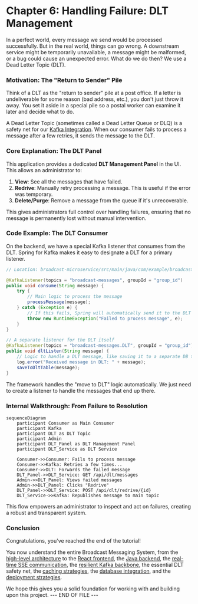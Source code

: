 # Chapter 6: Handling Failure: DLT Management

In a perfect world, every message we send would be processed successfully. But in the real world, things can go wrong. A downstream service might be temporarily unavailable, a message might be malformed, or a bug could cause an unexpected error. What do we do then? We use a Dead Letter Topic (DLT).

### Motivation: The "Return to Sender" Pile

Think of a DLT as the "return to sender" pile at a post office. If a letter is undeliverable for some reason (bad address, etc.), you don't just throw it away. You set it aside in a special pile so a postal worker can examine it later and decide what to do.

A Dead Letter Topic (sometimes called a Dead Letter Queue or DLQ) is a safety net for our [Kafka Integration](05_kafka_integration.md). When our consumer fails to process a message after a few retries, it sends the message to the DLT.

### Core Explanation: The DLT Panel

This application provides a dedicated **DLT Management Panel** in the UI. This allows an administrator to:

1.  **View**: See all the messages that have failed.
2.  **Redrive**: Manually retry processing a message. This is useful if the error was temporary.
3.  **Delete/Purge**: Remove a message from the queue if it's unrecoverable.

This gives administrators full control over handling failures, ensuring that no message is permanently lost without manual intervention.

### Code Example: The DLT Consumer

On the backend, we have a special Kafka listener that consumes from the DLT. Spring for Kafka makes it easy to designate a DLT for a primary listener.

```java
// Location: broadcast-microservice/src/main/java/com/example/broadcast/service/KafkaConsumerService.java

@KafkaListener(topics = "broadcast-messages", groupId = "group_id")
public void consume(String message) {
    try {
        // Main logic to process the message
        processMessage(message);
    } catch (Exception e) {
        // If this fails, Spring will automatically send it to the DLT
        throw new RuntimeException("Failed to process message", e);
    }
}

// A separate listener for the DLT itself
@KafkaListener(topics = "broadcast-messages.DLT", groupId = "group_id")
public void dltListen(String message) {
    // Logic to handle a DLT message, like saving it to a separate DB table
    log.error("Received message in DLT: " + message);
    saveToDltTable(message);
}
```
The framework handles the "move to DLT" logic automatically. We just need to create a listener to handle the messages that end up there.

### Internal Walkthrough: From Failure to Resolution

```mermaid
sequenceDiagram
    participant Consumer as Main Consumer
    participant Kafka
    participant DLT as DLT Topic
    participant Admin
    participant DLT_Panel as DLT Management Panel
    participant DLT_Service as DLT Service

    Consumer->>Consumer: Fails to process message
    Consumer->>Kafka: Retries a few times...
    Consumer->>DLT: Forwards the failed message
    DLT_Panel->>DLT_Service: GET /api/dlt/messages
    Admin->>DLT_Panel: Views failed messages
    Admin->>DLT_Panel: Clicks "Redrive"
    DLT_Panel->>DLT_Service: POST /api/dlt/redrive/{id}
    DLT_Service->>Kafka: Republishes message to main topic
```

This flow empowers an administrator to inspect and act on failures, creating a robust and transparent system.

### Conclusion

Congratulations, you've reached the end of the tutorial!

You now understand the entire Broadcast Messaging System, from the [high-level architecture](01_system_architecture.md) to the [React frontend](02_react_frontend.md), the [Java backend](03_java_microservice.md), the [real-time SSE communication](04_server_sent_events.md), the [resilient Kafka backbone](05_kafka_integration.md), the essential DLT safety net, the [caching strategies](07_caching_integration.md), the [database integration](08_database_integration.md), and the [deployment strategies](09_deployment.md).

We hope this gives you a solid foundation for working with and building upon this project.
--- END OF FILE ---
